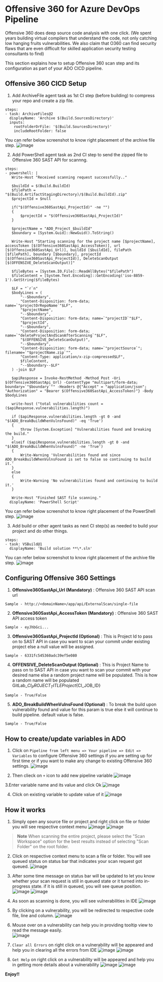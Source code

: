# Offensive 360 for Azure DevOps Pipeline

Offensive 360 does deep source code analysis with one click. (We spent years building virtual compilers that understand the code, not only catching low hanging fruits vulnerabilities. We also claim that O360 can find security flaws that are even difficult for skilled application security testing consultants to find)

This section explains how to setup Offensive 360 scan step and its configuration as part of your ADO CICD pipeline.

## Offensive 360 CICD Setup

1. Add ArchiveFile agent task as 1st CI step (before building) to compress your repo and create a zip file. 
```
steps:
- task: ArchiveFiles@2
  displayName: 'Archive $(Build.SourcesDirectory)'
  inputs:
    rootFolderOrFile: '$(Build.SourcesDirectory)'
    includeRootFolder: false
```

You can refer below screenshot to know right placement of the archive file step.
![image](https://user-images.githubusercontent.com/13881466/192559405-9e9e7b02-a7fb-4d40-817e-b6cf81c1a7c0.png)

2. Add PowerShell agent task as 2nd CI step to send the zipped file to Offensive 360 SAST API for scannng. 
```
steps:
- powershell: |
   Write-Host "Received scanning request successfully.."
   
   $buildId = $(Build.BuildId)
   $filePath = "$(Build.ArtifactStagingDirectory)/$(Build.BuildId).zip"
   $projectId = $null
   
   if("$(Offensive360SastApi_ProjectId)" -ne "")
   {
       $projectId = "$(Offensive360SastApi_ProjectId)"
   }
   
   $projectName = "ADO_Project_$buildId"
   $boundary = [System.Guid]::NewGuid().ToString()
   
   Write-Host "Starting scanning for the project name [$projectName], accessToken [$(Offensive360SastApi_AccessToken)], url [$(Offensive360SastApi_Url)], buildId [$buildId], filePath [$filePath], boundary [$boundary], projectId [$(Offensive360SastApi_ProjectId)], DeleteScanOutput [$(OFFENSIVE_DeleteScanOutput)]"
   
   $fileBytes = [System.IO.File]::ReadAllBytes("$filePath")
   $fileContent = [System.Text.Encoding]::GetEncoding('iso-8859-1').GetString($fileBytes)
   
   $LF = "`r`n"
   $bodyLines = (
       "--$boundary",
       "Content-Disposition: form-data; name=`"projectOrRepoName`"$LF",
       "$projectName",
       "--$boundary",
       "Content-Disposition: form-data; name=`"projectID`"$LF",
       "$projectId",
       "--$boundary",
       "Content-Disposition: form-data; name=`"deleteProjectAndScanAfterScanning`"$LF",
       "$(OFFENSIVE_DeleteScanOutput)",
       "--$boundary",
       "Content-Disposition: form-data; name=`"projectSource`"; filename=`"$projectName.zip`"",
       "Content-Type: application/x-zip-compressed$LF",
       $fileContent,
       "--$boundary--$LF"
   ) -join $LF
   
   $apiResponse = Invoke-RestMethod -Method Post -Uri $(Offensive360SastApi_Url) -ContentType "multipart/form-data; boundary=`"$boundary`"" -Headers @{"Accept" = "application/json"; "Authorization" = "Bearer $(Offensive360SastApi_AccessToken)"} -Body $bodyLines
   
   write-host ("total vulnerabilities count = ($apiResponse.vulnerabilities.length)")
   
   if ($apiResponse.vulnerabilities.length -gt 0 -and "$(ADO_BreakBuildWhenVulnsFound)" -eq 'True') 
   {
       throw [System.Exception] "Vulnerabilities found and breaking the build."
   }
   elseif ($apiResponse.vulnerabilities.length -gt 0 -and "$(ADO_BreakBuildWhenVulnsFound)" -ne 'True') 
   {
       Write-Warning 'Vulnerabilities found and since ADO_BreakBuildWhenVulnsFound is set to false so continuing to build it.'
   }
   else
   {
       Write-Warning 'No vulnerabilities found and continuing to build it.'
   }
   
   Write-Host "Finished SAST file scanning."
  displayName: 'PowerShell Script'
```

You can refer below screenshot to know right placement of the PowerShell step.
![image](https://user-images.githubusercontent.com/13881466/192562571-07c0746c-53a7-4f6f-8278-b7fd529389e5.png)

3. Add build or other agent tasks as next CI step(s) as needed to build your project and do other things. 
```
steps:
- task: VSBuild@1
  displayName: 'Build solution **\*.sln'
```

You can refer below screenshot to know right placement of the archive file step.
![image](https://user-images.githubusercontent.com/13881466/192563485-f6fb475f-8745-41b8-a115-77459a189534.png)


## Configuring Offensive 360 Settings
1. **Offensive360SastApi_Url (Mandatory)** : Offensive 360 SAST API scan url
```
Sample - http://<domainName>/app/api/ExternalScan/single-file
```
2. **Offensive360SastApi_AccessToken (Mandatory)** : Offensive 360 SAST API access token
```
Sample - eyJhbGci...
```
3. **Offensive360SastApi_ProjectId (Optional)** : This is Project Id to pass on to SAST API in case you want to scan your commit under existing project else a null value will be assigned.
```
Sample - 6331fc545360adc39ef5e080
```
4. **OFFENSIVE_DeleteScanOutput (Optional)** : This is Project Name to pass on to SAST API in case you want to scan your commit with your desired name else a random project name will be populated. This is how a random name will be populated GitLab_${CI_PROJECT_TITLE}Project${CI_JOB_ID}
```
Sample - True/False
```
5. **ADO_BreakBuildWhenVulnsFound (Optional)** : To break the build upon vulnerability found and value for this param is true else it will continue to build pipeline. default value is false.
```
Sample - True/False
```

## How to create/update variables in ADO 
1. Click on `Pipeline from left menu => Your pipeline => Edit => Variables` to configure Offensive 360 settings if you are setting up for first time or if you want to make any change to existing Offensive 360 settings.
![image](https://user-images.githubusercontent.com/13881466/192563774-38d3234e-5693-44e9-926b-213191fcec45.png)

2. Then clieck on `+` icon to add new pipeline variable
![image](https://user-images.githubusercontent.com/13881466/192564421-8f9c7565-a1e1-463e-803c-968ee67d6f53.png)

3.Enter variable name and its value and click Ok
![image](https://user-images.githubusercontent.com/13881466/192564652-ae89ea98-a219-4434-a125-b99cd0384a52.png)

4. Click on existing variable to update value of it
![image](https://user-images.githubusercontent.com/13881466/192565511-cac16778-af8f-4b18-88fe-c77ce1040c18.png)


## How it works
1. Simply open any source file or project and right click on file or folder you will see respective context menu
![image](https://user-images.githubusercontent.com/13881466/179181906-37b252bf-2b5f-4ac1-863c-b814be0b8774.png)
![image](https://user-images.githubusercontent.com/13881466/179182052-4b8011f3-60d7-4515-9ebb-6a3643a08d9d.png)

> **Note** 
> When scanning the entire project, please select the "Scan Workspace" option for the best results instead of selecting "Scan Folder" on the root folder.

2. Click on respective context menu to scan a file or folder. You will see queued status on status bar that indicates your scan request got queued.
![image](https://user-images.githubusercontent.com/13881466/179186988-f968c6dc-c0f5-40b7-b04e-3de3f5ab7db3.png)

 3. After some time message on status bar will be updated to let you know whether your scan request is still in queued state or it turned into in-progress state. if it is still in queued, you will see queue position.
 ![image](https://user-images.githubusercontent.com/13881466/179187742-0e9b008c-2d8d-4c96-98b0-c5cbef2f7e8e.png)
 ![image](https://user-images.githubusercontent.com/13881466/183276079-823d9824-804f-453c-88b3-fa1ec7757921.png)

4. As soon as scanning is done, you will see vulnerabilities in IDE
![image](https://user-images.githubusercontent.com/13881466/179190467-f683aefa-0bbc-4939-a654-5f3ecd975d26.png)

5. By clicking on a vulnerability, you will be redirected to respective code file, line and column.
![image](https://user-images.githubusercontent.com/13881466/179195045-62fadc58-7bcb-44c3-a6ff-4f881185921f.png)

6. Mouse over on a vulnerability can help you in providing tooltip view to read the message easily.     
![image](https://user-images.githubusercontent.com/13881466/179195366-5ef41a06-8b06-4857-8e43-743659c842ac.png)
 
7. `Clear all Errors` on right click on a vulnerability will be appeared and help you in clearing all the errors from IDE
![image](https://user-images.githubusercontent.com/13881466/179200514-6947b5b6-cf94-417a-a52a-e2e60e532efd.png)
![image](https://user-images.githubusercontent.com/13881466/179200874-1d5106bb-290b-4b67-a1db-b06757308708.png)


8. `Get Help` on right click on a vulnerability will be appeared and help you in getting more details about a vulnerability
![image](https://user-images.githubusercontent.com/13881466/179200708-c796e7e8-db5d-4e64-b6b4-f6bab9747881.png)
![image](https://user-images.githubusercontent.com/13881466/179200804-21bc6707-6640-419d-8900-e6fec612eee3.png)

**Enjoy!!**
